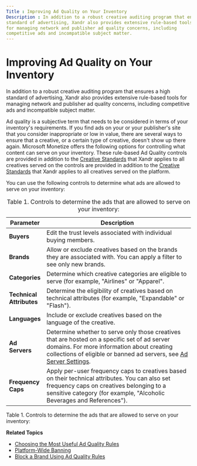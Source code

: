 ```yaml
---
Title : Improving Ad Quality on Your Inventory
Description : In addition to a robust creative auditing program that ensures a high
standard of advertising, Xandr also provides extensive rule-based tools
for managing network and publisher ad quality concerns, including
competitive ads and incompatible subject matter.
---
```



# Improving Ad Quality on Your Inventory



In addition to a robust creative auditing program that ensures a high
standard of advertising, Xandr also provides extensive rule-based tools
for managing network and publisher ad quality concerns, including
competitive ads and incompatible subject matter.

Ad quality is a subjective term that needs to be considered in terms of
your inventory's requirements. If you find ads on your or your
publisher's site that you consider inappropriate or low in value, there
are several ways to ensure that a creative, or a certain type of
creative, doesn't show up there again. Microsoft Monetize offers the
following options for controlling what content can serve on your
inventory. These rule-based Ad Quality controls are provided in addition
to the <a
href="https://docs.xandr.com/bundle/monetize_monetize-standard/page/topics/creative-standards.html"
class="xref" target="_blank">Creative Standards</a> that Xandr applies
to all creatives served on the controls are provided in addition to the
<a
href="https://docs.xandr.com/bundle/monetize_monetize-standard/page/topics/creative-standards.html"
class="xref" target="_blank">Creative Standards</a> that Xandr applies
to all creatives served on the platform.



You can use the following controls to determine what ads are allowed to
serve on your inventory:

<table
id="improving-ad-quality-for-sites-and-content__table_azl_xbr_qsb"
class="table frame-all" style="width:100%;">
<caption><span class="table--title-label">Table 1. <span
class="title">Controls to determine the ads that are allowed to serve on
your inventory:</caption>
<colgroup>
<col style="width: 17%" />
<col style="width: 82%" />
</colgroup>
<thead class="thead">
<tr class="header row">
<th
id="improving-ad-quality-for-sites-and-content__table_azl_xbr_qsb__entry__1"
class="entry colsep-1 rowsep-1">Parameter</th>
<th
id="improving-ad-quality-for-sites-and-content__table_azl_xbr_qsb__entry__2"
class="entry colsep-1 rowsep-1">Description</th>
</tr>
</thead>
<tbody class="tbody">
<tr class="odd row">
<td class="entry colsep-1 rowsep-1"
headers="improving-ad-quality-for-sites-and-content__table_azl_xbr_qsb__entry__1"><strong>Buyers</strong></td>
<td class="entry colsep-1 rowsep-1"
headers="improving-ad-quality-for-sites-and-content__table_azl_xbr_qsb__entry__2">Edit
the trust levels associated with individual buying members.</td>
</tr>
<tr class="even row">
<td class="entry colsep-1 rowsep-1"
headers="improving-ad-quality-for-sites-and-content__table_azl_xbr_qsb__entry__1"><strong>Brands</strong></td>
<td class="entry colsep-1 rowsep-1"
headers="improving-ad-quality-for-sites-and-content__table_azl_xbr_qsb__entry__2">Allow
or exclude creatives based on the brands they are associated with. You
can apply a filter to see only new brands.</td>
</tr>
<tr class="odd row">
<td class="entry colsep-1 rowsep-1"
headers="improving-ad-quality-for-sites-and-content__table_azl_xbr_qsb__entry__1"><strong>Categories</strong></td>
<td class="entry colsep-1 rowsep-1"
headers="improving-ad-quality-for-sites-and-content__table_azl_xbr_qsb__entry__2">Determine
which creative categories are eligible to serve (for example, "Airlines"
or "Apparel".</td>
</tr>
<tr class="even row">
<td class="entry colsep-1 rowsep-1"
headers="improving-ad-quality-for-sites-and-content__table_azl_xbr_qsb__entry__1"><strong>Technical
Attributes</strong></td>
<td class="entry colsep-1 rowsep-1"
headers="improving-ad-quality-for-sites-and-content__table_azl_xbr_qsb__entry__2">Determine
the eligibility of creatives based on technical attributes (for example,
"Expandable" or "Flash").</td>
</tr>
<tr class="odd row">
<td class="entry colsep-1 rowsep-1"
headers="improving-ad-quality-for-sites-and-content__table_azl_xbr_qsb__entry__1"><strong>Languages</strong></td>
<td class="entry colsep-1 rowsep-1"
headers="improving-ad-quality-for-sites-and-content__table_azl_xbr_qsb__entry__2">Include
or exclude creatives based on the language of the creative.</td>
</tr>
<tr class="even row">
<td class="entry colsep-1 rowsep-1"
headers="improving-ad-quality-for-sites-and-content__table_azl_xbr_qsb__entry__1"><strong>Ad
Servers</strong></td>
<td class="entry colsep-1 rowsep-1"
headers="improving-ad-quality-for-sites-and-content__table_azl_xbr_qsb__entry__2">Determine
whether to serve only those creatives that are hosted on a specific set
of ad server domains. For more information about creating collections of
eligible or banned ad servers, see <a
href="https://docs.xandr.com/bundle/monetize_monetize-standard/page/topics/ad-server-settings.html"
class="xref" target="_blank">Ad Server Settings</a>.</td>
</tr>
<tr class="odd row">
<td class="entry colsep-1 rowsep-1"
headers="improving-ad-quality-for-sites-and-content__table_azl_xbr_qsb__entry__1"><strong>Frequency</strong>
<strong>Caps</strong></td>
<td class="entry colsep-1 rowsep-1"
headers="improving-ad-quality-for-sites-and-content__table_azl_xbr_qsb__entry__2">Apply
per-user frequency caps to creatives based on their technical
attributes. You can also set frequency caps on creatives belonging to a
sensitive category (for example, "Alcoholic Beverages and
References").</td>
</tr>
</tbody>
</table>

<span class="table--title-label">Table 1.
<span class="title">Controls to determine the ads that are
allowed to serve on your inventory:



**Related Topics**

- <a href="choosing-the-most-useful-ad-quality-rules.html" class="xref"
  title="Depending on the problems you&#39;re seeing, you can use different ad quality settings to include or exclude certain creatives on your site based on their technical attributes, content, language, buyer, or brand.">Choosing
  the Most Useful Ad Quality Rules</a>
- <a href="platform-wide-banning.html" class="xref"
  title="The Xandr platform rigorously audits and rejects creatives that do not meet its standards. Before you request banning a creative from the platform, you should first try blocking it from your publisher or network using your Ad Quality settings.">Platform-Wide
  Banning</a>
- <a href="block-a-brand-using-ad-quality-rules.html" class="xref"
  title="You can use Network and Publisher Ad Quality to block a brand from serving creatives on placements for an entire network, a single publisher, or only specific placements.">Block
  a Brand Using Ad Quality Rules</a>




